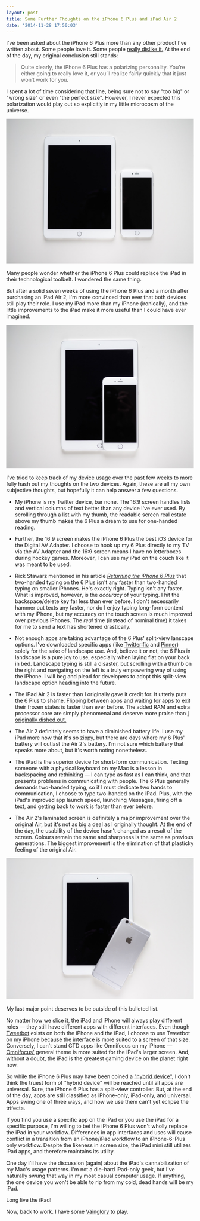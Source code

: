 ```yaml
---
layout: post
title: Some Further Thoughts on the iPhone 6 Plus and iPad Air 2
date: '2014-11-28 17:50:03'
---
```


I've been asked about the iPhone 6 Plus more than any other product I've written about. Some people love it. Some people [really dislike it.](http://rickstawarz.com/blog/2014/11/returning-the-iphone-6-plus) At the end of the day, my original conclusion still stands:

> Quite clearly, the iPhone 6 Plus has a polarizing personality. You’re either going to really love it, or you’ll realize fairly quickly that it just won’t work for you.

I spent a lot of time considering that line, being sure not to say "too big" or "wrong size" or even "the perfect size". However, I never expected this polarization would play out so explicitly in my little microcosm of the universe.

![](/media/images/2014/11/PB271162.jpg)

Many people wonder whether the iPhone 6 Plus could replace the iPad in their technological toolbelt. I wondered the same thing.

But after a solid seven weeks of using the iPhone 6 Plus and a month after purchasing an iPad Air 2, I'm more convinced than ever that both devices still play their role. I use my iPad more than my iPhone (ironically), and the little improvements to the iPad make it more useful than I could have ever imagined.

![](/media/images/2014/11/PB271168.jpg)

I've tried to keep track of my device usage over the past few weeks to more fully hash out my thoughts on the two devices. Again, these are all my own subjective thoughts, but hopefully it can help answer a few questions.

* My iPhone is my Twitter device, bar none. The 16:9 screen handles lists and vertical columns of text better than any device I've ever used. By scrolling through a list with my thumb, the readable screen real estate above my thumb makes the 6 Plus a dream to use for one-handed reading.

* Further, the 16:9 screen makes the iPhone 6 Plus the best iOS device for the Digital AV Adapter. I choose to hook up my 6 Plus directly to my TV via the AV Adapter and the 16:9 screen means I have no letterboxes during hockey games. Moreover, I can use my iPad on the couch like it was meant to be used.

* Rick Stawarz mentioned in his article [*Returning the iPhone 6 Plus*](http://rickstawarz.com/blog/2014/11/returning-the-iphone-6-plus) that two-handed typing on the 6 Plus isn't any faster than two-handed typing on smaller iPhones. He's exactly right. Typing isn't any faster. What is improved, however, is the *accuracy* of your typing. I hit the backspace/delete key far less than ever before. I don't necessarily hammer out texts any faster, nor do I enjoy typing long-form content with my iPhone, but my accuracy on the touch screen is much improved over previous iPhones. The *real* time (instead of nominal time) it takes for me to send a text has shortened drastically.

* Not enough apps are taking advantage of the 6 Plus' split-view lanscape options. I've downloaded specific apps (like [Twitterific](https://itunes.apple.com/ca/app/twitterrific-5-for-twitter/id580311103?mt=8&uo=4&at=1l3v5At) and [Pinner](https://itunes.apple.com/ca/app/pinner-for-pinboard/id591613202?mt=8&uo=4&at=1l3v5At)) solely for the sake of landscape use. And, believe it or not, the 6 Plus in landscape is a pure joy to use, especially when laying flat on your back in bed. Landscape typing is still a disaster, but scrolling with a thumb on the right and navigating on the left is a truly empowering way of using the iPhone. I will beg and plead for developers to adopt this split-view landscape option heading into the future.

* The iPad Air 2 is faster than I originally gave it credit for. It utterly puts the 6 Plus to shame. Flipping between apps and waiting for apps to exit their frozen states is faster than ever before. The added RAM and extra processor core are simply phenomenal and deserve more praise than [I originally dished out.](http://toolsandtoys.net/reviews/the-ipad-air-2/)

* The Air 2 definitely seems to have a diminished battery life. I use my iPad more now that it's so zippy, but there are days where my 6 Plus' battery will outlast the Air 2's battery. I'm not sure which battery that speaks more about, but it's worth noting nonetheless.

* The iPad is the superior device for short-form communication. Texting someone with a physical keyboard on my Mac is a lesson in backspacing and rethinking — I can type as fast as I can think, and that presents problems in communicating with people. The 6 Plus generally demands two-handed typing, so if I must dedicate two hands to communication, I choose to type two-handed on the iPad. Plus, with the iPad's improved app launch speed, launching Messages, firing off a text, and getting back to work is faster than ever before.

* The Air 2's laminated screen is definitely a major improvement over the original Air, but it's not as big a deal as I originally thought. At the end of the day, the usability of the device hasn't changed as a result of the screen. Colours remain the same and sharpness is the same as previous generations. The biggest improvement is the elimination of that plasticky feeling of the original Air.

![](/media/images/2014/11/PB271179.jpg)

My last major point deserves to be outside of this bulleted list. 

No matter how we slice it, the iPad and iPhone will always play different roles — they still have different apps with different interfaces. Even though [Tweetbot](https://itunes.apple.com/ca/app/tweetbot-3-for-twitter.-elegant/id722294701?mt=8&uo=4&at=1l3v5At) exists on both the iPhone and the iPad, I choose to use Tweetbot on my iPhone because the interface is more suited to a screen of that size. Conversely, I can't stand GTD apps like Omnifocus on my iPhone — [Omnifocus'](https://itunes.apple.com/ca/app/omnifocus-2-for-ipad/id904071710?mt=8&uo=4&at=1l3v5At) general theme is more suited for the iPad's larger screen. And, without a doubt, the iPad is the greatest gaming device on the planet right now.

So while the iPhone 6 Plus may have been coined a ["hybrid device"](http://daringfireball.net/2014/09/the_iphones_6), I don't think the truest form of "hybrid device" will be reached until all apps are universal. Sure, the iPhone 6 Plus has a split-view controller. But, at the end of the day, apps are still classified as iPhone-only, iPad-only, and universal. Apps swing one of three ways, and how we use them can't yet eclipse the trifecta.

If you find you use a specific app on the iPad or you use the iPad for a specific purpose, I'm willing to bet the iPhone 6 Plus won't wholly replace the iPad in your workflow. Differences in app interfaces and uses will cause conflict in a transition from an iPhone/iPad workflow to an iPhone-6-Plus only workflow. Despite the likeness in screen size, the iPad mini still utilizes iPad apps, and therefore maintains its utility. 

One day I'll have the discussion (again) about the iPad's cannabilization of my Mac's usage patterns. I'm not a die-hard iPad-only geek, but I've naturally swung that way in my most casual computer usage. If anything, the one device you won't be able to rip from my cold, dead hands will be my iPad.

Long live the iPad!

Now, back to work. I have some [Vainglory](https://itunes.apple.com/ca/app/vainglory/id671464704?mt=8&uo=4&at=1l3v5At) to play.
